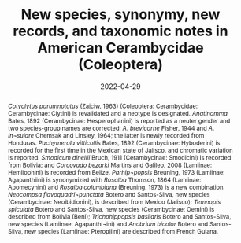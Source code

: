 ---
title: 'New species, synonymy, new records, and taxonomic notes in American Cerambycidae (Coleoptera)'
date: '2022-04-29'
doi: ''
journal: Insecta Mundi
issue: '0931'
pagination: '1–22'
zoobank: 'urn:lsid:zoobank.org:pub:8722FCF5-3ACB-4CA5-93DD-9A7647163BD0'

authors:
  - first_name: 'Juan Pablo'
    last_name: 'Botero'
    affiliation: 'Grupo de Sistemática Molecular, Laboratorio de Entomología, Pontificia Universidad Javeriana Bogotá, Colombia'
    email: 'jp_bot@yahoo.com'
    orcid: 'https://orcid.org/0000-0002-5547-7987'

  - first_name: 'Antonio '
    last_name: 'Santos-Silva'
    affiliation: 'Museu de Zoologia, Universidade de São Paulo São Paulo, SP, Brazil'
    email: 'toncriss@uol.com.br'
    orcid: 'https://orcid.org/0000-0001-7128-1418'

download: 'https://drive.google.com/file/d/1uIMG3z2utNzOyui6u0aJEhX15T1uY03m'

supplementary: ''

keywords:
  - Longhorned beetles 
  - Neotropical region
  - taxonomy
  
categories:
  - Coleoptera
  - Cerambycidae

references:
  - authors: Aurivillius C.
    year: 1912
    title: 'Cerambycidae: Cerambycinae. In: Junk W, Schenkling S (eds.). Coleopterorum Catalogus, pars 39. W. Junk; Berlin. 574 p.'
    pages: 
    doi: 
    url: 
    access: 

  - authors: Bachmann AO, Di Iorio O.
    year: 2002
    title: 'Types and related specimens of Cerambycidae and Disteniidae (Coleoptera) from the Museo Argentino de Ciencias Naturales “Bernardino Rivadavia”, Buenos Aires, Argentina. Revista del Museo Argentino de Ciencias Naturales Bernardino Rivadavia 4(1)'
    pages: 55–93
    doi: 
    url: 
    access: 

  - authors: Barros RC, Fonseca MG, Jardim MT, Vendramini VE, Damiani BCB, Julio CEA.
    year: 2020
    title: 'Species of Cerambycidae (Insecta, Coleoptera, Cerambycidae) from east Paraná State (Brazil), with new geographic records. Zootaxa 4845(1)'
    pages: 1–25
    doi: 
    url: 
    access: 

  - authors: Bates HW.
    year: 1866
    title: 'Contributions to an insect fauna of the Amazon Valley. Coleoptera: Longicornes. The Annals and Magazine of Natural History (3)17'
    pages: 31–42
    doi: 
    url: 
    access: 

  - authors: Bates HW.
    year: 1892
    title: 'Additions to the Longicornia of Mexico and Central America, with remarks on some of the previously recorded species. The Transactions of the Entomological Society of London 1892'
    pages: 143–183
    doi: 
    url: 
    access: 

  - authors: Bezark LG.
    year: 2013
    title: 'Distributional records and updates to type repositories for some New World Cerambycidae (Coleoptera, Cerambycidae). Les Cahiers Magellanes 11'
    pages: 39–58
    doi: 
    url: 
    access: 

  - authors: Bezark LG.
    year: 2019
    title: 'Synonymy and distribution records for Neotropical Cerambycidae (Coleoptera, Cerambycidae). Les Cahiers Magellanes (NS) 35'
    pages: 73–80
    doi: 
    url: 
    access: 

  - authors: Bezark LG.
    year: 2022
    title: 'A photographic Catalog of the Cerambycidae of the World. New World Cerambycidae Catalog.'
    pages: 
    doi: 
    url: http://bezbycids.com/byciddb/wdefault.asp?w=n/
    access: (Last accessed 13 January 2022.)

  - authors: Blackwelder RE.
    year: 1946
    title: 'Checklist of the coleopterous insects of Mexico, Central America, the West Indies and South America. Part 4. Bulletin of the United States National Museum 185'
    pages: 551–763
    doi: 
    url: 
    access: 

  - authors: Breuning S.
    year: 1973
    title: 'Lamiaires nouveaux ou peu connus du Muséum de Paris (Col., Cerambycidae). Annales de la Société Entomologique de France (n.s.) 9(3)'
    pages: 647–665
    doi: 
    url: 
    access: 

  - authors: Bruch C.
    year: 1911
    title: 'Longicórnios argentinos nuevos o poco conocidos. II. Revista del Museo de La Plata 18'
    pages: 164–178
    doi: 
    url: 
    access: 

  - authors: Bruch C.
    year: 1912
    title: 'Catálogo sistemático de los Coleópteros de la República Argentina. Pars VIII. Familia Cerambycidae. Revista del Museo de La Plata 18'
    pages: 179–226
    doi: 
    url: 
    access: 

  - authors: Chemsak JA, Linsley EG.
    year: 1964
    title: 'Descriptions and records of Hesperophanini, with keys to the species of <i>Anatinomma </i>and <i>Amphelictus </i>(Coleoptera, Cerambycidae). Journal of the Kansas Entomological Society 37(3)'
    pages: 216–226
    doi: 
    url: 
    access: 

  - authors: Chemsak JA, Linsley EG, Noguera FA.
    year: 1992
    title: 'Listados faunísticos de México. II. Los Cerambycidae y Disteniidae de Norteamérica, Centroamérica y las Indias Occidentales (Coleoptera). Universidad Nacional Autónoma; Mexico City'
    pages: 204 p
    doi: 
    url: 
    access: 

  - authors: CNC (Canadian National Collection).
    year: 2020
    title: 'Taxon search.'
    pages: 
    doi: 
    url: https://www.cnc.agr.gc.ca/taxonomy/TaxonSearch
    access: (Last accessed 13 January 2022.)

  - authors: Di Iorio O.
    year: 1995
    title: 'The genus <i>Neoclytus </i>Thomson, 1860 (Coleoptera, Cerambycidae, Clytini) in Argentina. Insecta Mundi 9(3–4)'
    pages: 335–346
    doi: 
    url: 
    access: 

  - authors: Galileo MHM, Martins UR.
    year: 2006
    title: 'Novos táxons de Apomecynini (Coleoptera, Cerambycidae, Lamiinae). Papéis Avulsos de Zoologia 46(2)'
    pages: 11–19
    doi: 
    url: 
    access: 

  - authors: Galileo MHM, Martins UR, Moyses E.
    year: 2011
    title: 'Cerambycidae Sul-Americanos (Coleoptera). Suplemento 3. Museu de Ciências Naturais da Fundação Zoobotânica do RS; Porto Alegre'
    pages: 101 p
    doi: 
    url: 
    access: 

  - authors: García Morales LJ, García Jiménez J, Toledo VH, Cantú Ayala CM.
    year: 2015
    title: 'Lista anotada preliminar de los Cerambycidae (Coleoptera) de Tamaulipas, México. p. 97–119. In: Correa Sandoval A, Horta Veja JV, García Jiménez J, Barrientos Lozano L (eds.). Biodiversidade Tamaulipeca. Volume 2(2). Instituto Tecnológico de Ciudad Victoria; Ciudad Victoria'
    pages: 276 p
    doi: 
    url: 
    access: 

  - authors: Giesbert EF.
    year: 1987
    title: 'The genus <i>Pachymerola </i>Bates (Coleoptera: Cerambycidae). The Pan-Pacific Entomologist 63(1)'
    pages: 43–47
    doi: 
    url: 
    access: 

  - authors: Giesbert EF.
    year: 1993
    title: 'New species of Cerambycinae (Coleoptera: Cerambycidae) from Guatemala and Chiapas, Mexico. The Coleopterists Bulletin 47(2)'
    pages: 137–149
    doi: 
    url: 
    access: 

  - authors: ICZN (International Commission on Zoological Nomenclature).
    year: 1999
    title: 'International Code of Zoological Nomenclature; London'
    pages: xxx + 306 p
    doi: 
    url: 
    access: 

  - authors: Julio CEA, Giorgi JA, Monné MA.
    year: 2000
    title: 'Os tipos primários de Cerambycidae (Coleoptera) da coleção do Museu Nacional - Rio de Janeiro. Publicações Avulsas do Museu Nacional 84'
    pages: 1–54
    doi: 
    url: 
    access: 

  - authors: Lingafelter SW, Nearns EH, Tavakilian GL, Monné MA, Biondi M.
    year: 2014
    title: 'Longhorned woodboring beetles (Coleoptera, Cerambycidae and Disteniidae) primary types of the Smithsonian Institution. Smithsonian Institution Scholarly Press; Washington DC'
    pages: 390 p
    doi: 
    url: 
    access: 

  - authors: Martins UR.
    year: 1975
    title: 'A taxonomic revision of the world Smodicini (Coleoptera, Cerambycidae). Arquivos de Zoologia 26(4)'
    pages: 319–359
    doi: 
    url: 
    access: 

  - authors: Martins UR, Galileo MHM.
    year: 2002
    title: 'Tribo Smodicini, p. 9–35. <i>In</i>: Martins UR (Org.), Cerambycidae Sul-americanos (Coleoptera), Taxonomia. Volume 4. Sociedade Brasileira de Entomologia; São Paulo'
    pages: 265 p
    doi: 
    url: 
    access: 

  - authors: Martins UR, Galileo MHM.
    year: 2008
    title: 'Novos táxons e novo registro em Hemilophini (Coleoptera: Cerambycidae: Lamiinae). Revista Brasileira de Zoologia 25(3)'
    pages: 547–554
    doi: 
    url: 
    access: 

  - authors: Monné MA.
    year: 1993a
    title: 'Catalogue of the Cerambycidae (Coleoptera) of the Western Hemisphere. Part I. Subfamily Cerambycinae: Tribes Erlandiini, Smodicini, Oemini, Methiini, Xystrocerini, Dodecosini, Opsimini, Achrysonini and Pleiarthrocerini. Sociedade Brasileira de Entomologia; São Paulo'
    pages: 76 p
    doi: 
    url: 
    access: 

  - authors: Monné MA.
    year: 1993b
    title: 'Catalogue of the Cerambycidae (Coleoptera) of the Western Hemisphere. Part IV. Subfamily Cerambycinae: Tribe Elaphidionini<i>. </i>Sociedade Brasileira de Entomologia; São Paulo'
    pages: 129 p
    doi: 
    url: 
    access: 

  - authors: Monné MA.
    year: 1993c
    title: 'Catalogue of the Cerambycidae (Coleoptera) of the Western Hemisphere. Part VI. Subfamily Cerambycinae: Tribes Eligmodermini, Callidiopini, Curiini, Graciliini, Obriini, Hyboderini, Eumichthini, Phlyctaenodini, Holopterini, Stenoderini, Pseudocephalini and Bimiini<i>. </i>Sociedade Brasileira de Entomologia; São Paulo'
    pages: 47 p
    doi: 
    url: 
    access: 

  - authors: Monné MA.
    year: 2005
    title: 'Catalogue of the Cerambycidae (Coleoptera) of the Neotropical Region. Part I. Subfamily Cerambycinae. Zootaxa 946'
    pages: 1–765
    doi: 
    url: 
    access: 

  - authors: Monné MA.
    year: 2022a
    title: 'Catalogue of the Cerambycidae (Coleoptera) of the Neotropical region. Part II. Subfamily Cerambycinae.'
    pages: 
    doi: 
    url: https://cerambycids.com/catalog/
    access: (Last accessed 16 February 2022.)

  - authors: Monné MA.
    year: 2022b
    title: 'Catalogue of the Cerambycidae (Coleoptera) of the Neotropical region. Part II. Subfamily Lamiinae.'
    pages: 
    doi: 
    url: https://cerambycids.com/catalog/
    access: (Last accessed 16 February 2022.)

  - authors: Monné MA, Giesbert EF.
    year: 1994
    title: 'Checklist of the Cerambycidae and Disteniidae (Coleoptera) of the Western Hemisphere. Wolfsgarden Books; Burbank. 409 p.'
    pages: 
    doi: 
    url: 
    access: 

  - authors: Monné MA, Hovore FT.
    year: 2006
    title: 'A Checklist of the Cerambycidae, or longhorned wood-boring beetles, of the Western Hemisphere. Rancho Dominguez; Bio Quip Publications'
    pages: 393 p
    doi: 
    url: 
    access: 

  - authors: Monné MA, Monné ML.
    year: 2016
    title: 'Checklist of Cerambycidae (Coleoptera) primary types of the Museu Nacional, Rio de Janeiro, Brazil, with a brief history of the collection. Zootaxa 4110(1)'
    pages: 1–90
    doi: 
    url: 
    access: 

  - authors: Morvan O, Roguet J-P.
    year: 2013
    title: 'Inventaire des Cerambycidae de Guyane (Coleoptera), II. Supplement au Bulletin de liaison d’ACOREP 7'
    pages: 3–44
    doi: 
    url: 
    access: 

  - authors: Noguera FA, Chemsak JA.
    year: 1996
    title: 'Cerambycidae (Coleoptera). p. 381–409. In: Llorente Bousquets JE (ed.). Biodiversidad taxonomía, y biogeografía de artrópodos de México: Hacia una síntesis de su conocimiento. Volumen I. Universidad Nacional Autónoma de México; Mexico City'
    pages: 660 p
    doi: 
    url: 
    access: 

  - authors: Prosen AF.
    year: 1947
    title: 'Cerambycoidea de Santiago del Estero. Revista de la Sociedad Entomológica Argentina 13'
    pages: 315–334
    doi: 
    url: 
    access: 

  - authors: Tavakilian G, Chevillotte H.
    year: 2020
    title: 'Titan: base de données internationales sur les Cerambycidae ou Longicornes. Version 3.0.'
    pages: 
    doi: 
    url: http://titan.gbif.fr/
    access: (Last accessed March 2022.)

  - authors: Thomson J.
    year: 1864
    title: 'Systema cerambycidarum ou exposé de tous les genres compris dans la famille des cérambycides et familles limitrophes. H. Dessain; Liége'
    pages: 352 p
    doi: 
    url: 
    access: 

  - authors: Zajciw D.
    year: 1963
    title: 'Novos longicórneos neotrópicos da tribo Clytini (Col., Cerambycidae, Cerambycinae). Revista Brasileira de Biologia 23(2)'
    pages: 171–179
    doi: 
    url: 
    access: 

abstract: '<i>Cotyclytus parumnotatus </i>(Zajciw, 1963) (Coleoptera: Cerambycidae: Cerambycinae: Clytini) is revalidated and a neotype is designated. <i>Anatinomma </i>Bates, 1892 (Cerambycinae: Hesperophanini) is reported as a neuter gender and two species-group names are corrected: <I>A</I>. <i>brevicorne </i>Fisher, 1944 and <I>A</I>. <i>in¬sulare </i>Chemsak and Linsley, 1964; the latter is newly recorded from Honduras. <i>Pachymerola vitticollis </i>Bates, 1892 (Cerambycinae: Hyboderini) is recorded for the first time in the Mexican state of Jalisco, and chromatic variation is reported. <i>Smodicum dinellii </i>Bruch, 1911 (Cerambycinae: Smodicini) is recorded from Bolivia; and <i>Corcovado bezarki </i>Martins and Galileo, 2008 (Lamiinae: Hemilophini) is recorded from Belize. <i>Parhip¬popsis </i>Breuning, 1973 (Lamiinae: Agapanthiini) is synonymized with <i>Rosalba </i>Thomson, 1864 (Lamiinae: Apomecynini) and <i>Rosalba columbiana </i>(Breuning, 1973) is a new combination. <i>Neocompsa flavoquadri¬punctata </i>Botero and Santos-Silva, new species (Cerambycinae: Neoibidionini), is described from Mexico (Jalisco); <i>Temnopis spiculata </i>Botero and Santos-Silva, new species (Cerambycinae: Oemini) is described from Bolivia (Beni); <i>Trichohippopsis basilaris </i>Botero and Santos-Silva, new species (Lamiinae: Agapanthi¬ini) and <i>Anobrium bicolor </i>Botero and Santos-Silva, new species (Lamiinae: Pteropliini) are described from French Guiana.'

---